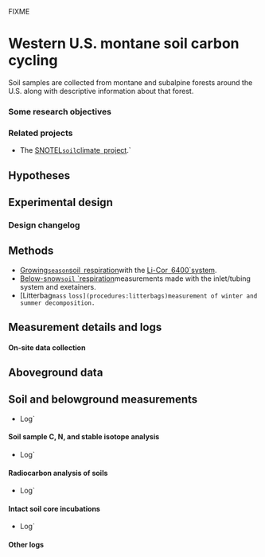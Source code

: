 FIXME

# Western U.S. montane soil carbon cycling

Soil samples are collected from montane and subalpine forests around the
U.S. along with descriptive information about that forest.

### Some research objectives

### Related projects

* The [SNOTEL`soil`climate`
`project](west_stationdata:overview).`

## Hypotheses

## Experimental design

### Design changelog

## Methods

* [Growing`season`soil`
`respiration](procedures:manual_soilresp)with the [Li-Cor`
`6400`system](instruments:li-6400).
* [Below-snow`soil`
`respiration](procedures:belowsnow_soilresp)measurements made with the inlet/tubing system and exetainers.
* [Litterbag`mass`
`loss](procedures:litterbags)measurement of winter and summer decomposition.`

## Measurement details and logs

#### On-site data collection

Aboveground data
----------------

Soil and belowground measurements
---------------------------------

* Log`

#### Soil sample C, N, and stable isotope analysis

* Log`

#### Radiocarbon analysis of soils

* Log`

#### Intact soil core incubations

* Log`

#### Other logs
